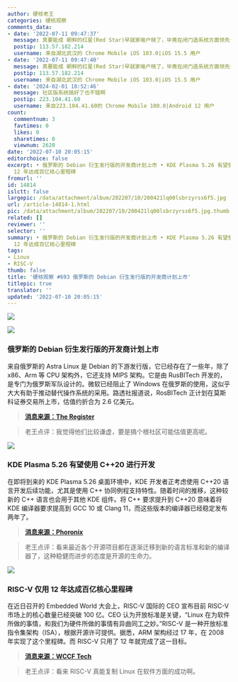 ```yaml
---
author: 硬核老王
categories: 硬核观察
comments_data:
- date: '2022-07-11 09:47:37'
  message: 真要能成 朝鲜的红星(Red Star)早就家喻户晓了，毕竟在闭门造系统方面领先十年。
  postip: 113.57.182.214
  username: 来自湖北武汉的 Chrome Mobile iOS 103.0|iOS 15.5 用户
- date: '2022-07-11 09:47:40'
  message: 真要能成 朝鲜的红星(Red Star)早就家喻户晓了，毕竟在闭门造系统方面领先十年。
  postip: 113.57.182.214
  username: 来自湖北武汉的 Chrome Mobile iOS 103.0|iOS 15.5 用户
- date: '2024-02-01 18:52:46'
  message: 社区版系统搞好了也不错啊
  postip: 223.104.41.60
  username: 来自223.104.41.60的 Chrome Mobile 100.0|Android 12 用户
count:
  commentnum: 3
  favtimes: 0
  likes: 0
  sharetimes: 0
  viewnum: 2620
date: '2022-07-10 20:05:15'
editorchoice: false
excerpt: • 俄罗斯的 Debian 衍生发行版的开发商计划上市 • KDE Plasma 5.26 有望使用 C++20 进行开发 • RISC-V 仅用
  12 年达成百亿核心里程碑
fromurl: ''
id: 14814
islctt: false
largepic: /data/attachment/album/202207/10/200421lq00lsbrzyrss6f5.jpg
url: /article-14814-1.html
pic: /data/attachment/album/202207/10/200421lq00lsbrzyrss6f5.jpg.thumb.jpg
related: []
reviewer: ''
selector: ''
summary: • 俄罗斯的 Debian 衍生发行版的开发商计划上市 • KDE Plasma 5.26 有望使用 C++20 进行开发 • RISC-V 仅用
  12 年达成百亿核心里程碑
tags:
- Linux
- RISC-V
thumb: false
title: '硬核观察 #693 俄罗斯的 Debian 衍生发行版的开发商计划上市'
titlepic: true
translator: ''
updated: '2022-07-10 20:05:15'
---
```


![](/data/attachment/album/202207/10/200421lq00lsbrzyrss6f5.jpg)


![](/data/attachment/album/202207/10/200429cbcjw77qrrrl1za8.jpg)


### 俄罗斯的 Debian 衍生发行版的开发商计划上市


来自俄罗斯的 Astra Linux 是 Debian 的下游发行版，它已经存在了一些年，除了 x86、Arm 等 CPU 架构外，它还支持 MIPS 架构。它是由 RusBITech 开发的，是专门为俄罗斯军队设计的。微软已经阻止了 Windows 在俄罗斯的使用，这似乎大大有助于推动替代操作系统的采用。路透社报道说，RosBITech 正计划在莫斯科证券交易所上市，估值约折合为 2.6 亿美元。



> 
> **[消息来源：The Register](https://www.theregister.com/2022/07/09/russian_debianderivative_vendor_plans_ipo/)**
> 
> 
> 



> 
> 老王点评：我觉得他们比较谦虚，要是搞个根社区可能估值更高呢。
> 
> 
> 


![](/data/attachment/album/202207/10/200438rw46y6n64agm0336.jpg)


### KDE Plasma 5.26 有望使用 C++20 进行开发


在即将到来的 KDE Plasma 5.26 桌面环境中，KDE 开发者正考虑使用 C++20 语言开发后续功能，尤其是使用 C++ 协同例程支持特性。随着时间的推移，这种较新的 C++ 语言也会用于其他 KDE 组件。将 C++ 要求提升到 C++20 意味着将 KDE 编译器要求提高到 GCC 10 或 Clang 11，而这些版本的编译器已经稳定发布两年了。



> 
> **[消息来源：Phoronix](https://www.phoronix.com/scan.php?page=news_item&px=KDE-Plasma-5.26-CPP20)**
> 
> 
> 



> 
> 老王点评：看来最近各个开源项目都在逐渐迁移到新的语言标准和新的编译器了，这种稳健而进步的态度是开源的生命力。
> 
> 
> 


![](/data/attachment/album/202207/10/200452dmennn82wxb6wn8b.jpg)


### RISC-V 仅用 12 年达成百亿核心里程碑


在近日召开的 Embedded World 大会上，RISC-V 国际的 CEO 宣布目前 RISC-V 市场上的核心数量已经突破 100 亿。CEO 认为开放标准是关键，“Linux 在为软件所做的事情，和我们为硬件所做的事情有异曲同工之妙。”RISC-V 是一种开放标准指令集架构（ISA），根据开源许可提供。据悉，ARM 架构经过 17 年，在 2008 年实现了这个里程碑。而 RISC-V 只用了 12 年就完成了这一目标。



> 
> **[消息来源：WCCF Tech](https://wccftech.com/x86-arm-rival-risc-v-architecture-ships-10-billion-cores/)**
> 
> 
> 



> 
> 老王点评：看来 RISC-V 真能复制 Linux 在软件方面的成功啊。
> 
> 
>